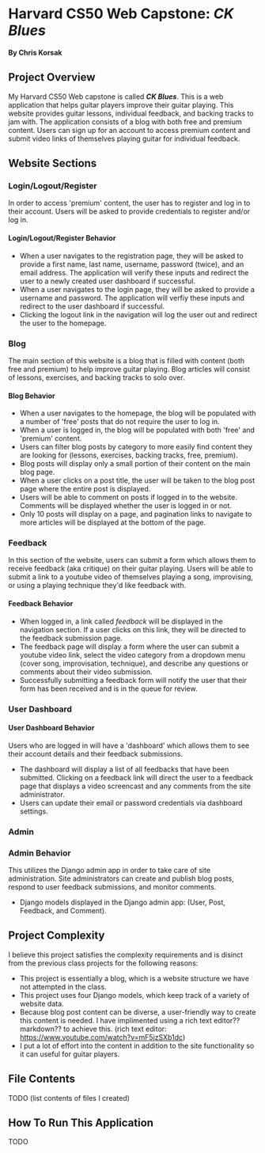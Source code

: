 # Harvard CS50 Web Capstone: *CK Blues*
__By Chris Korsak__

## Project Overview

My Harvard CS50 Web capstone is called __*CK Blues*__. This is a web application that helps guitar players improve their guitar playing. This website provides guitar lessons, individual feedback, and backing tracks to jam with. The application consists of a blog with both free and premium content. Users can sign up for an account to access premium content and submit video links of themselves playing guitar for individual feedback.

## Website Sections

### Login/Logout/Register
In order to access 'premium' content, the user has to register and log in to their account. Users will be asked to provide credentials to register and/or log in.
#### Login/Logout/Register Behavior
* When a user navigates to the registration page, they will be asked to provide a first name, last name, username, password (twice), and an email address. The application will verify these inputs and redirect the user to a newly created user dashboard if successful.
* When a user navigates to the login page, they will be asked to provide a username and password. The application will verfiy these inputs and redirect to the user dashboard if successful.
* Clicking the logout link in the navigation will log the user out and redirect the user to the homepage.

### Blog
The main section of this website is a blog that is filled with content (both free and premium) to help improve guitar playing. Blog articles will consist of lessons, exercises, and backing tracks to solo over.
#### Blog Behavior
* When a user navigates to the homepage, the blog will be populated with a number of 'free' posts that do not require the user to log in.
* When a user is logged in, the blog will be populated with both 'free' and 'premium' content.
* Users can filter blog posts by category to more easily find content they are looking for (lessons, exercises, backing tracks, free, premium).
* Blog posts will display only a small portion of their content on the main blog page.
* When a user clicks on a post title, the user will be taken to the blog post page where the entire post is displayed.
* Users will be able to comment on posts if logged in to the website. Comments will be displayed whether the user is logged in or not.
* Only 10 posts will display on a page, and pagination links to navigate to more articles will be displayed at the bottom of the page.

### Feedback
In this section of the website, users can submit a form which allows them to receive feedback (aka critique) on their guitar playing. Users will be able to submit a link to a youtube video of themselves playing a song, improvising, or using a playing technique they'd like feedback with.
#### Feedback Behavior
* When logged in, a link called *feedback* will be displayed in the navigation section. If a user clicks on this link, they will be directed to the feedback submission page.
* The feedback page will display a form where the user can submit a youtube video link, select the video category from a dropdown menu (cover song, improvisation, technique), and describe any questions or comments about their video submission.
* Successfully submitting a feedback form will notify the user that their form has been received and is in the queue for review.

### User Dashboard
#### User Dashboard Behavior
Users who are logged in will have a 'dashboard' which allows them to see their account details and their feedback submissions.
* The dashboard will display a list of all feedbacks that have been submitted. Clicking on a feedback link will direct the user to a feedback page that displays a video screencast and any comments from the site administrator.
* Users can update their email or password credentials via dashboard settings.

### Admin
### Admin Behavior
This utilizes the Django admin app in order to take care of site administration. Site administrators can create and publish blog posts, respond to user feedback submissions, and monitor comments.
* Django models displayed in the Django admin app: (User, Post, Feedback, and Comment).

## Project Complexity
I believe this project satisfies the complexity requirements and is disinct from the previous class projects for the following reasons:

* This project is essentially a blog, which is a website structure we have not attempted in the class.
* This project uses four Django models, which keep track of a variety of website data.
* Because blog post content can be diverse, a user-friendly way to create this content is needed. I have implimented using a rich text editor?? markdown?? to achieve this. (rich text editor: https://www.youtube.com/watch?v=mF5jzSXb1dc)
* I put a lot of effort into the content in addition to the site functionality so it can useful for guitar players.

## File Contents

TODO (list contents of files I created)

## How To Run This Application

TODO
<!-- If you’ve added any Python packages that need to be installed in order to run your web application, be sure to add them to a requirements.txt file! -->

<!-- * Administrators can flag posts as published, unpublished, free, or premium. -->

